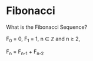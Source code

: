 # Fibonacci

What is the Fibonacci Sequence?

F<sub>0</sub> = 0, F<sub>1</sub> = 1,
n ∈ ℤ and n ≥ 2,

F<sub>n</sub> = F<sub>n-1</sub> + F<sub>n-2</sub>

